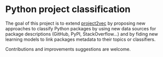 # Python project classification

The goal of this project is to extend [project2vec](https://developers.redhat.com/articles/2021/10/06/find-and-compare-python-libraries-project2vec) by proposing new approaches to classify Python packages by using new data sources for package descriptions (GitHub, PyPI, StackOverflow...) and by fiding new learning models to link packages metadata to their topics or classifiers.

Contributions and improvements suggestions are welcome.
